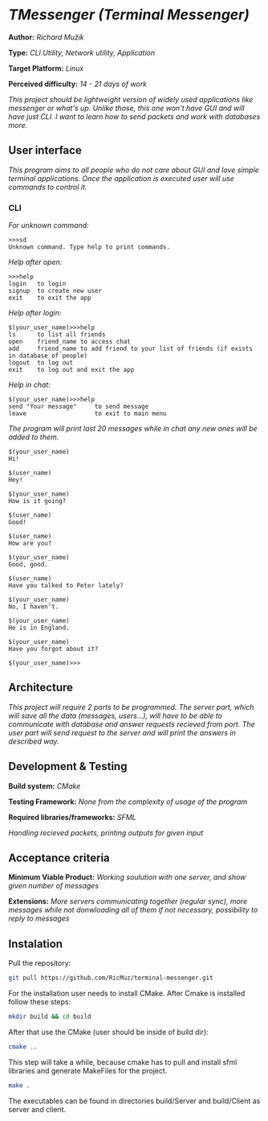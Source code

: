 # *TMessenger (Terminal Messenger)*

**Author:** *Richard Mužík*

**Type:** *CLI Utility, Network utility, Application*

**Target Platform:** *Linux*

**Perceived difficulty:** *14 - 21 days of work*

*This project should be lightweight version of widely used applications like messenger or what's up. Unlike those, this one won't have GUI and will have just CLI. I want to learn how to send packets and work with databases more.*

## User interface
*This program aims to all people who do not care about GUI and love simple terminal applications. Once the application is executed user will use commands to control it.*

### CLI
*For unknown command:*

```
>>>sd
Unknown command. Type help to print commands.
```

*Help after open:*

```
>>>help
login   to login
signup  to create new user
exit    to exit the app
```

*Help after login:*

```
$(your_user_name)>>>help
ls      to list all friends
open    friend_name to access chat
add     friend_name to add friend to your list of friends (if exists in database of people)
logout  to log out 
exit    to log out and exit the app 
```

*Help in chat:*

```
$(your_user_name)>>>help
send "Your message"     to send message
leave                   to exit to main menu
```

*The program will print last 20 messages while in chat any new ones will be added to them.*

```
$(your_user_name)
Hi!

$(user_name)
Hey!

$(your_user_name)
How is it going?

$(user_name)
Good!

$(user_name)
How are you?

$(your_user_name)
Good, good.

$(user_name)
Have you talked to Peter lately?

$(your_user_name)
No, I haven't.

$(your_user_name)
He is in England.

$(your_user_name)
Have you forgot about it?

$(your_user_name)>>>
```

## Architecture

*This project will require 2 parts to be programmed. The server part, which will save all the data (messages, users...), will have to be able to communicate with database and answer requests recieved from port. The user part will send request to the server and will print the answers in described way.*

## Development & Testing
**Build system:** *CMake*

**Testing Framework:** *None from the complexity of usage of the program*

**Required libraries/frameworks:** *SFML*

*Handling recieved packets, printing outputs for given input*

## Acceptance criteria

**Minimum Viable Product:** *Working soulution with one server, and show given number of messages*

**Extensions:** *More servers communicating together (regular sync), more messages while not donwloading all of them if not necessary, possibility to reply to messages*

## Instalation

Pull the repository:

```bash
git pull https://github.com/RicMuz/terminal-messenger.git
```

For the installation user needs to install CMake. After Cmake is installed follow these steps:

```bash
mkdir build && cd build
```

After that use the CMake (user should be inside of build dir):

```bash
cmake ..
```

This step will take a while, because cmake has to pull and install sfml libraries and generate MakeFiles for the project.

```bash
make .
```

The executables can be found in directories build/Server and build/Client as server and client.